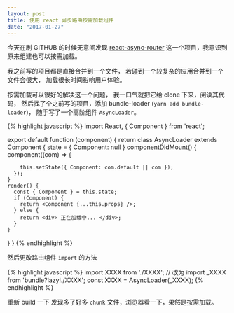 ```yaml
---
layout: post
title: 使用 react 异步路由按需加载组件
date: "2017-01-27"
---
```


今天在刷 GITHUB 的时候无意间发现 [react-async-router](https://github.com/QianmiOpen/react-async-router) 这一个项目，我意识到原来组建也可以按需加载。

我之前写的项目都是直接合并到一个文件，
若碰到一个较复杂的应用合并到一个文件会很大，
加载很长时间影响用户体验。

按需加载可以很好的解决这一个问题，
我一口气就把它给 clone 下来，阅读其代码，
然后找了个之前写的项目，添加 bundle-loader (`yarn add bundle-loader`)，
随手写了一个高阶组件 `AsyncLoader`。

{% highlight javascript %}
import React, { Component } from 'react';

export default function (component) {
  return class AsyncLoader extends Component {
    state = {
      Component: null
    }
    componentDidMount() {
      component((com) => {

        this.setState({ Component: com.default || com });
      });
    }
    render() {
      const { Component } = this.state;
      if (Component) {
        return <Component {...this.props} />;
      } else {
        return <div> 正在加载中... </div>;
      }
    }
  }
}
{% endhighlight %}

然后更改路由组件 `import` 的方法

{% highlight javascript %}
import XXXX from './XXXX';
// 改为
import _XXXX from 'bundle?lazy!./XXXX';
const XXXX = AsyncLoader(_XXXX);
{% endhighlight %}

重新 build 一下 发现多了好多 `chunk` 文件，浏览器看一下，果然是按需加载。
